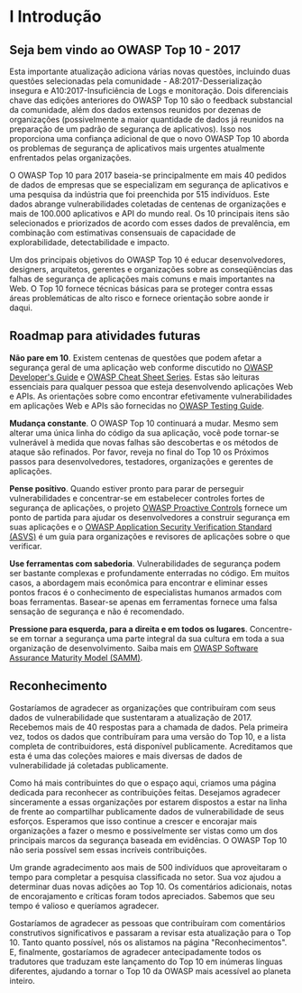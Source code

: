 # I Introdução

## Seja bem vindo ao OWASP Top 10 - 2017

Esta importante atualização adiciona várias novas questões, incluindo duas questões selecionadas pela comunidade - A8:2017-Desserialização insegura e A10:2017-Insuficiência de Logs e monitoração. Dois diferenciais chave das edições anteriores do OWASP Top 10 são o feedback substancial da comunidade, além dos dados extensos reunidos por dezenas de organizações (possivelmente a maior quantidade de dados já reunidos na preparação de um padrão de segurança de aplicativos). Isso nos proporciona uma confiança adicional de que o novo OWASP Top 10 aborda os problemas de segurança de aplicativos mais urgentes atualmente enfrentados pelas organizações.

O OWASP Top 10 para 2017 baseia-se principalmente em mais 40 pedidos de dados de empresas que se especializam em segurança de aplicativos e uma pesquisa da indústria que foi preenchida por 515 indivíduos. Este dados abrange vulnerabilidades coletadas de centenas de organizações e mais de 100.000 aplicativos e API do mundo real. Os 10 principais itens são selecionados e priorizados de acordo com esses dados de prevalência, em combinação com estimativas consensuais de capacidade de explorabilidade, detectabilidade e impacto.

Um dos principais objetivos do OWASP Top 10 é educar desenvolvedores, designers, arquitetos, gerentes e organizações sobre as conseqüências das falhas de segurança de aplicações mais comuns e mais importantes na Web. O Top 10 fornece técnicas básicas para se proteger contra essas áreas problemáticas de alto risco e fornece orientação sobre aonde ir daqui.

## Roadmap para atividades futuras

**Não pare em 10**. Existem centenas de questões que podem afetar a segurança geral de uma aplicação web conforme discutido no [OWASP Developer's Guide](https://www.owasp.org/index.php/OWASP_Guide_Project) e [OWASP Cheat Sheet Series](https://www.owasp.org/index.php/Category:Cheasheets). Estas são leituras essenciais para qualquer pessoa que esteja desenvolvendo aplicações Web e APIs. As orientações sobre como encontrar efetivamente vulnerabilidades em aplicações Web e APIs são fornecidas no [OWASP Testing Guide](https://www.owasp.org/index.php/OWASP_Testing_Project).

**Mudança constante**. O OWASP Top 10 continuará a mudar. Mesmo sem alterar uma única linha do código da sua aplicação, você pode tornar-se vulnerável à medida que novas falhas são descobertas e os métodos de ataque são refinados. Por favor, reveja no final do Top 10 os Próximos passos para desenvolvedores, testadores, organizações e gerentes de aplicações.

**Pense positivo**. Quando estiver pronto para parar de perseguir vulnerabilidades e concentrar-se em estabelecer controles fortes de segurança de aplicações, o projeto [OWASP Proactive Controls](https://www.owasp.org/index.php/OWASP_Proactive_Controls) fornece um ponto de partida para ajudar os desenvolvedores a construir segurança em suas aplicações e o [OWASP Application Security Verification Standard (ASVS)](https://www.owasp.org/index.php/ASVS) é um guia para organizações e revisores de aplicações sobre o que verificar.

**Use ferramentas com sabedoria**. Vulnerabilidades de segurança podem ser bastante complexas e profundamente enterradas no código. Em muitos casos, a abordagem mais econômica para encontrar e eliminar esses pontos fracos é o conhecimento de especialistas humanos armados com boas ferramentas. Basear-se apenas em ferramentas fornece uma falsa sensação de segurança e não é recomendado.

**Pressione para esquerda, para a direita e em todos os lugares**. Concentre-se em tornar a segurança uma parte integral da sua cultura em toda a sua organização de desenvolvimento. Saiba mais em [OWASP Software Assurance Maturity Model (SAMM)](https://www.owasp.org/index.php/OWASP_SAMM_Project).

## Reconhecimento

Gostaríamos de agradecer as organizações que contribuíram com seus dados de vulnerabilidade que sustentaram a atualização de 2017. Recebemos mais de 40 respostas para a chamada de dados. Pela primeira vez, todos os dados que contribuíram para uma versão do Top 10, e a lista completa de contribuidores, está disponível publicamente. Acreditamos que esta é uma das coleções maiores e mais diversas de dados de vulnerabilidade já coletadas publicamente.

Como há mais contribuintes do que o espaço aqui, criamos uma página dedicada para reconhecer as contribuições feitas. Desejamos agradecer sinceramente a essas organizações por estarem dispostos a estar na linha de frente ao compartilhar publicamente dados de vulnerabilidade de seus esforços. Esperamos que isso continue a crescer e encorajar mais organizações a fazer o mesmo e possivelmente ser vistas como um dos principais marcos da segurança baseada em evidências. O OWASP Top 10 não seria possível sem essas incríveis contribuições.

Um grande agradecimento aos mais de 500 indivíduos que aproveitaram o tempo para completar a pesquisa classificada no setor. Sua voz ajudou a determinar duas novas adições ao Top 10. Os comentários adicionais, notas de encorajamento e críticas foram todos apreciados. Sabemos que seu tempo é valioso e queríamos agradecer.

Gostaríamos de agradecer as pessoas que contribuíram com comentários construtivos significativos e passaram a revisar esta atualização para o Top 10. Tanto quanto possível, nós os alistamos na página "Reconhecimentos". E, finalmente, gostaríamos de agradecer antecipadamente todos os tradutores que traduzam este lançamento do Top 10 em inúmeras línguas diferentes, ajudando a tornar o Top 10 da OWASP mais acessível ao planeta inteiro.
